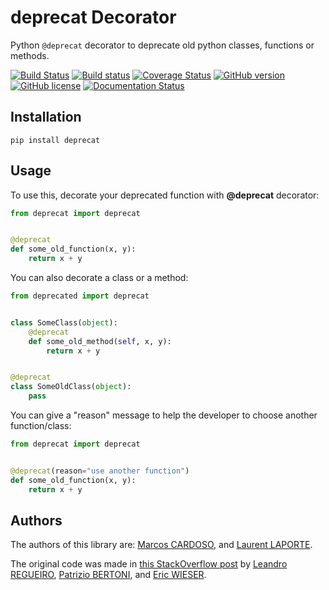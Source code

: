 # deprecat Decorator

Python ``@deprecat`` decorator to deprecate old python classes, functions or methods.

[![Build Status](https://travis-ci.com/tantale/deprecated.svg?branch=master)](https://travis-ci.com/tantale/deprecated)
[![Build status](https://ci.appveyor.com/api/projects/status/ctgktcdg2pf8lsxe?svg=true)](https://ci.appveyor.com/project/tantale/deprecated)
[![Coverage Status](https://coveralls.io/repos/github/tantale/deprecated/badge.svg?branch=master)](https://coveralls.io/github/tantale/deprecated?branch=master)
[![GitHub version](https://badge.fury.io/gh/tantale%2Fdeprecated.svg)](https://badge.fury.io/gh/tantale%2Fdeprecated)
[![GitHub license](https://img.shields.io/badge/license-MIT-blue.svg)](https://raw.githubusercontent.com/tantale/deprecated/master/LICENSE.rst)
[![Documentation Status](http://readthedocs.org/projects/deprecated/badge/?version=latest)](http://deprecated.readthedocs.io/en/latest/?badge=latest)

## Installation

```shell
pip install deprecat
```

## Usage

To use this, decorate your deprecated function with **@deprecat** decorator:

```python
from deprecat import deprecat


@deprecat
def some_old_function(x, y):
    return x + y
```

You can also decorate a class or a method:

```python
from deprecated import deprecat


class SomeClass(object):
    @deprecat
    def some_old_method(self, x, y):
        return x + y


@deprecat
class SomeOldClass(object):
    pass
```

You can give a "reason" message to help the developer to choose another function/class:

```python
from deprecat import deprecat


@deprecat(reason="use another function")
def some_old_function(x, y):
    return x + y
```

## Authors

The authors of this library are:
[Marcos CARDOSO](https://github.com/vrcmarcos), and
[Laurent LAPORTE](https://github.com/tantale).

The original code was made in [this StackOverflow post](https://stackoverflow.com/questions/2536307) by
[Leandro REGUEIRO](https://stackoverflow.com/users/1336250/leandro-regueiro),
[Patrizio BERTONI](https://stackoverflow.com/users/1315480/patrizio-bertoni), and
[Eric WIESER](https://stackoverflow.com/users/102441/eric).
